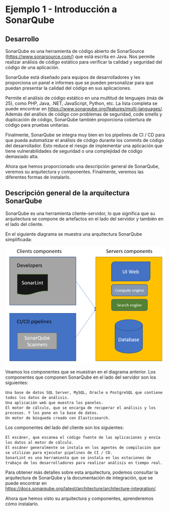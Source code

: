# Ejemplo 1 - Introducción a SonarQube

## Desarrollo

SonarQube es una herramienta de código abierto de SonarSource (https://www.sonarsource.com/) que está escrita en Java.
Nos permite realizar análisis de código estático para verificar la calidad y seguridad del código de una aplicación.

SonarQube está diseñado para equipos de desarrolladores y les proporciona un panel e informes que se pueden personalizar
para que puedan presentar la calidad del código en sus aplicaciones.

Permite el análisis de código estático en una multitud de lenguajes (más de 25), como PHP, Java, .NET, JavaScript,
Python, etc. La lista completa se puede encontrar en https://www.sonarqube.org/features/multi-languages/. Además del
análisis de código con problemas de seguridad, code smells y duplicación de código, SonarQube también proporciona
cobertura de código para pruebas unitarias.

Finalmente, SonarQube se integra muy bien en los pipelines de CI / CD para que pueda automatizar el análisis de código
durante los commits de código del desarrollador. Esto reduce el riesgo de implementar una aplicación que tiene
vulnerabilidades de seguridad o una complejidad de código demasiado alta.

Ahora que hemos proporcionado una descripción general de SonarQube, veremos su arquitectura y componentes. Finalmente,
veremos las diferentes formas de instalarlo.

## Descripción general de la arquitectura SonarQube

SonarQube es una herramienta cliente-servidor, lo que significa que su arquitectura se compone de artefactos en el lado
del servidor y también en el lado del cliente.

En el siguiente diagrama se muestra una arquitectura SonarQube simplificada:

![img.png](img.png)

Veamos los componentes que se muestran en el diagrama anterior. Los componentes que componen SonarQube en el lado del
servidor son los siguientes:

    Una base de datos SQL Server, MySQL, Oracle o PostgreSQL que contiene todos los datos de análisis.
    Una aplicación web que muestra los paneles.
    El motor de cálculo, que se encarga de recuperar el análisis y los procesos. Y los pone en la base de datos.
    Un motor de búsqueda creado con Elasticsearch.

Los componentes del lado del cliente son los siguientes:

    El escáner, que escanea el código fuente de las aplicaciones y envía los datos al motor de cálculo.
    El escáner generalmente se instala en los agentes de compilación que se utilizan para ejecutar pipelines de CI / CD.
    SonarLint es una herramienta que se instala en las estaciones de trabajo de los desarrolladores para realizar análisis en tiempo real. 

Para obtener más detalles sobre esta arquitectura, podemos consultar la arquitectura de SonarQube y la documentación de
integración, que se puede encontrar en https://docs.sonarqube.org/latest/architecture/architecture-integration/.

Ahora que hemos visto su arquitectura y componentes, aprenderemos cómo instalarlo.